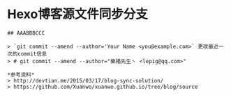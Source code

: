 # Hexo博客源文件同步分支
    ## AAABBBCCC

    > `git commit --amend --author='Your Name <you@example.com>` 更改最近一次的commit信息
    > # git commit --amend --author="樂猪先生丶 <lepig@qq.com>"

    *参考资料*
    > http://devtian.me/2015/03/17/blog-sync-solution/
    > https://github.com/Xuanwo/xuanwo.github.io/tree/blog/source